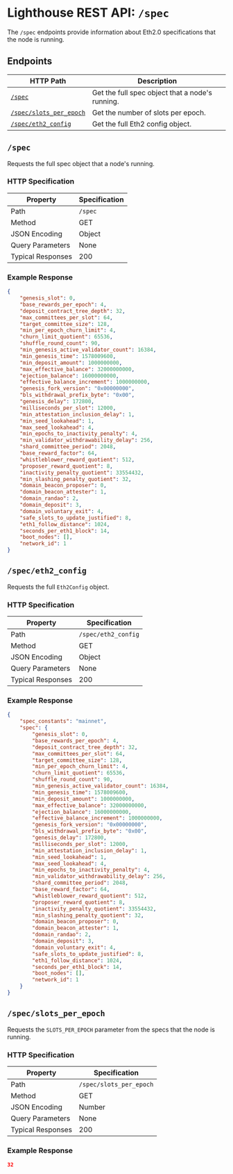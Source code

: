 # Lighthouse REST API: `/spec`

The `/spec` endpoints provide information about Eth2.0 specifications that the node is running.

## Endpoints

HTTP Path | Description |
| --- | -- |
[`/spec`](#spec) | Get the full spec object that a node's running.
[`/spec/slots_per_epoch`](#specslots_per_epoch) | Get the number of slots per epoch.
[`/spec/eth2_config`](#specseth2_config) | Get the full Eth2 config object.

## `/spec`

Requests the full spec object that a node's running.

### HTTP Specification

| Property | Specification |
| --- |--- |
Path | `/spec`
Method | GET
JSON Encoding | Object
Query Parameters | None
Typical Responses | 200

### Example Response

```json
{
    "genesis_slot": 0,
    "base_rewards_per_epoch": 4,
    "deposit_contract_tree_depth": 32,
    "max_committees_per_slot": 64,
    "target_committee_size": 128,
    "min_per_epoch_churn_limit": 4,
    "churn_limit_quotient": 65536,
    "shuffle_round_count": 90,
    "min_genesis_active_validator_count": 16384,
    "min_genesis_time": 1578009600,
    "min_deposit_amount": 1000000000,
    "max_effective_balance": 32000000000,
    "ejection_balance": 16000000000,
    "effective_balance_increment": 1000000000,
    "genesis_fork_version": "0x00000000",
    "bls_withdrawal_prefix_byte": "0x00",
    "genesis_delay": 172800,
    "milliseconds_per_slot": 12000,
    "min_attestation_inclusion_delay": 1,
    "min_seed_lookahead": 1,
    "max_seed_lookahead": 4,
    "min_epochs_to_inactivity_penalty": 4,
    "min_validator_withdrawability_delay": 256,
    "shard_committee_period": 2048,
    "base_reward_factor": 64,
    "whistleblower_reward_quotient": 512,
    "proposer_reward_quotient": 8,
    "inactivity_penalty_quotient": 33554432,
    "min_slashing_penalty_quotient": 32,
    "domain_beacon_proposer": 0,
    "domain_beacon_attester": 1,
    "domain_randao": 2,
    "domain_deposit": 3,
    "domain_voluntary_exit": 4,
    "safe_slots_to_update_justified": 8,
    "eth1_follow_distance": 1024,
    "seconds_per_eth1_block": 14,
    "boot_nodes": [],
    "network_id": 1
}
```

## `/spec/eth2_config`

Requests the full `Eth2Config` object.

### HTTP Specification

| Property | Specification |
| --- |--- |
Path | `/spec/eth2_config`
Method | GET
JSON Encoding | Object
Query Parameters | None
Typical Responses | 200

### Example Response

```json
{
    "spec_constants": "mainnet",
    "spec": {
        "genesis_slot": 0,
        "base_rewards_per_epoch": 4,
        "deposit_contract_tree_depth": 32,
        "max_committees_per_slot": 64,
        "target_committee_size": 128,
        "min_per_epoch_churn_limit": 4,
        "churn_limit_quotient": 65536,
        "shuffle_round_count": 90,
        "min_genesis_active_validator_count": 16384,
        "min_genesis_time": 1578009600,
        "min_deposit_amount": 1000000000,
        "max_effective_balance": 32000000000,
        "ejection_balance": 16000000000,
        "effective_balance_increment": 1000000000,
        "genesis_fork_version": "0x00000000",
        "bls_withdrawal_prefix_byte": "0x00",
        "genesis_delay": 172800,
        "milliseconds_per_slot": 12000,
        "min_attestation_inclusion_delay": 1,
        "min_seed_lookahead": 1,
        "max_seed_lookahead": 4,
        "min_epochs_to_inactivity_penalty": 4,
        "min_validator_withdrawability_delay": 256,
        "shard_committee_period": 2048,
        "base_reward_factor": 64,
        "whistleblower_reward_quotient": 512,
        "proposer_reward_quotient": 8,
        "inactivity_penalty_quotient": 33554432,
        "min_slashing_penalty_quotient": 32,
        "domain_beacon_proposer": 0,
        "domain_beacon_attester": 1,
        "domain_randao": 2,
        "domain_deposit": 3,
        "domain_voluntary_exit": 4,
        "safe_slots_to_update_justified": 8,
        "eth1_follow_distance": 1024,
        "seconds_per_eth1_block": 14,
        "boot_nodes": [],
        "network_id": 1
    }
}
```

## `/spec/slots_per_epoch`

Requests the `SLOTS_PER_EPOCH` parameter from the specs that the node is running.

### HTTP Specification

| Property | Specification |
| --- |--- |
Path | `/spec/slots_per_epoch`
Method | GET
JSON Encoding | Number
Query Parameters | None
Typical Responses | 200

### Example Response

```json
32
```